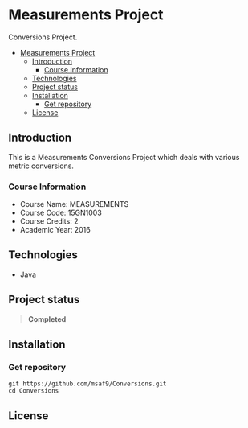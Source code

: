 # Measurements Project
Conversions Project.

- [Measurements Project](#measurements-project)
  - [Introduction](#introduction)
    - [Course Information](#course-information)
  - [Technologies](#technologies)
  - [Project status](#project-status)
  - [Installation](#installation)
    - [Get repository](#get-repository)
  - [License](#license)

## Introduction
This is a Measurements Conversions Project which deals with various metric conversions.

### Course Information
- Course Name: MEASUREMENTS
- Course Code: 15GN1003
- Course Credits: 2
- Academic Year: 2016

## Technologies
- Java

## Project status
> **Completed**

## Installation
### Get repository
```git
git https://github.com/msaf9/Conversions.git
cd Conversions
```

## License
